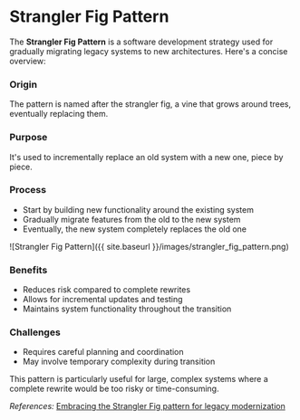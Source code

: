 # Strangler Fig Pattern

The **Strangler Fig Pattern** is a software development strategy used for gradually migrating legacy systems to new architectures. Here's a concise overview:

### Origin

The pattern is named after the strangler fig, a vine that grows around trees, eventually replacing them.

### Purpose

It's used to incrementally replace an old system with a new one, piece by piece.

### Process

   - Start by building new functionality around the existing system
   - Gradually migrate features from the old to the new system
   - Eventually, the new system completely replaces the old one

![Strangler Fig Pattern]({{ site.baseurl }}/images/strangler_fig_pattern.png)

### Benefits

   - Reduces risk compared to complete rewrites
   - Allows for incremental updates and testing
   - Maintains system functionality throughout the transition

### Challenges

   - Requires careful planning and coordination
   - May involve temporary complexity during transition

This pattern is particularly useful for large, complex systems where a complete rewrite would be too risky or time-consuming.

<em>References:</em>
[Embracing the Strangler Fig pattern for legacy modernization](https://www.thoughtworks.com/insights/articles/embracing-strangler-fig-pattern-legacy-modernization-part-one)